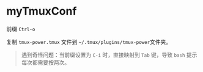 # myTmuxConf

前缀 `Ctrl-o`

复制 `tmux-power.tmux` 文件到 `~/.tmux/plugins/tmux-power`文件夹。

> 遇到奇怪问题：当前缀设置为 `C-i` 时，直接映射到 `Tab` 键，导致 `bash` 提示每次都需要按两次。


